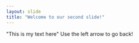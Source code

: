 ```yaml
---
layout: slide
title: "Welcome to our second slide!"
---
```

"This is my text here"
Use the left arrow to go back!
